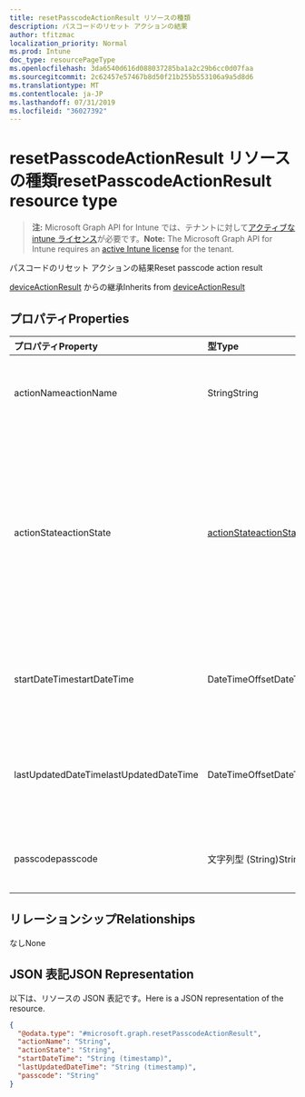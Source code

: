 ```yaml
---
title: resetPasscodeActionResult リソースの種類
description: パスコードのリセット アクションの結果
author: tfitzmac
localization_priority: Normal
ms.prod: Intune
doc_type: resourcePageType
ms.openlocfilehash: 3da6540d616d088037285ba1a2c29b6cc0d07faa
ms.sourcegitcommit: 2c62457e57467b8d50f21b255b553106a9a5d8d6
ms.translationtype: MT
ms.contentlocale: ja-JP
ms.lasthandoff: 07/31/2019
ms.locfileid: "36027392"
---
```

# <a name="resetpasscodeactionresult-resource-type"></a><span data-ttu-id="e64e0-103">resetPasscodeActionResult リソースの種類</span><span class="sxs-lookup"><span data-stu-id="e64e0-103">resetPasscodeActionResult resource type</span></span>

> <span data-ttu-id="e64e0-104">**注:** Microsoft Graph API for Intune では、テナントに対して[アクティブな intune ライセンス](https://go.microsoft.com/fwlink/?linkid=839381)が必要です。</span><span class="sxs-lookup"><span data-stu-id="e64e0-104">**Note:** The Microsoft Graph API for Intune requires an [active Intune license](https://go.microsoft.com/fwlink/?linkid=839381) for the tenant.</span></span>

<span data-ttu-id="e64e0-105">パスコードのリセット アクションの結果</span><span class="sxs-lookup"><span data-stu-id="e64e0-105">Reset passcode action result</span></span>


<span data-ttu-id="e64e0-106">[deviceActionResult](../resources/intune-devices-deviceactionresult.md) からの継承</span><span class="sxs-lookup"><span data-stu-id="e64e0-106">Inherits from [deviceActionResult](../resources/intune-devices-deviceactionresult.md)</span></span>

## <a name="properties"></a><span data-ttu-id="e64e0-107">プロパティ</span><span class="sxs-lookup"><span data-stu-id="e64e0-107">Properties</span></span>
|<span data-ttu-id="e64e0-108">プロパティ</span><span class="sxs-lookup"><span data-stu-id="e64e0-108">Property</span></span>|<span data-ttu-id="e64e0-109">型</span><span class="sxs-lookup"><span data-stu-id="e64e0-109">Type</span></span>|<span data-ttu-id="e64e0-110">説明</span><span class="sxs-lookup"><span data-stu-id="e64e0-110">Description</span></span>|
|:---|:---|:---|
|<span data-ttu-id="e64e0-111">actionName</span><span class="sxs-lookup"><span data-stu-id="e64e0-111">actionName</span></span>|<span data-ttu-id="e64e0-112">String</span><span class="sxs-lookup"><span data-stu-id="e64e0-112">String</span></span>|<span data-ttu-id="e64e0-113">[deviceActionResult](../resources/intune-devices-deviceactionresult.md) から継承されるアクション名</span><span class="sxs-lookup"><span data-stu-id="e64e0-113">Action name Inherited from [deviceActionResult](../resources/intune-devices-deviceactionresult.md)</span></span>|
|<span data-ttu-id="e64e0-114">actionState</span><span class="sxs-lookup"><span data-stu-id="e64e0-114">actionState</span></span>|[<span data-ttu-id="e64e0-115">actionState</span><span class="sxs-lookup"><span data-stu-id="e64e0-115">actionState</span></span>](../resources/intune-devices-actionstate.md)|<span data-ttu-id="e64e0-116">[Deviceactionresult](../resources/intune-devices-deviceactionresult.md)から継承されるアクションの状態。</span><span class="sxs-lookup"><span data-stu-id="e64e0-116">State of the action Inherited from [deviceActionResult](../resources/intune-devices-deviceactionresult.md).</span></span> <span data-ttu-id="e64e0-117">可能な値は、`none`、`pending`、`canceled`、`active`、`done`、`failed`、`notSupported` です。</span><span class="sxs-lookup"><span data-stu-id="e64e0-117">Possible values are: `none`, `pending`, `canceled`, `active`, `done`, `failed`, `notSupported`.</span></span>|
|<span data-ttu-id="e64e0-118">startDateTime</span><span class="sxs-lookup"><span data-stu-id="e64e0-118">startDateTime</span></span>|<span data-ttu-id="e64e0-119">DateTimeOffset</span><span class="sxs-lookup"><span data-stu-id="e64e0-119">DateTimeOffset</span></span>|<span data-ttu-id="e64e0-120">アクションが開始された時刻。[deviceActionResult](../resources/intune-devices-deviceactionresult.md) から継承。</span><span class="sxs-lookup"><span data-stu-id="e64e0-120">Time the action was initiated Inherited from [deviceActionResult](../resources/intune-devices-deviceactionresult.md)</span></span>|
|<span data-ttu-id="e64e0-121">lastUpdatedDateTime</span><span class="sxs-lookup"><span data-stu-id="e64e0-121">lastUpdatedDateTime</span></span>|<span data-ttu-id="e64e0-122">DateTimeOffset</span><span class="sxs-lookup"><span data-stu-id="e64e0-122">DateTimeOffset</span></span>|<span data-ttu-id="e64e0-123">アクション状態の最終更新時刻。[deviceActionResult](../resources/intune-devices-deviceactionresult.md) から継承</span><span class="sxs-lookup"><span data-stu-id="e64e0-123">Time the action state was last updated Inherited from [deviceActionResult](../resources/intune-devices-deviceactionresult.md)</span></span>|
|<span data-ttu-id="e64e0-124">passcode</span><span class="sxs-lookup"><span data-stu-id="e64e0-124">passcode</span></span>|<span data-ttu-id="e64e0-125">文字列型 (String)</span><span class="sxs-lookup"><span data-stu-id="e64e0-125">String</span></span>|<span data-ttu-id="e64e0-126">デバイス用に新たに生成されたパスコード</span><span class="sxs-lookup"><span data-stu-id="e64e0-126">Newly generated passcode for the device</span></span> |

## <a name="relationships"></a><span data-ttu-id="e64e0-127">リレーションシップ</span><span class="sxs-lookup"><span data-stu-id="e64e0-127">Relationships</span></span>
<span data-ttu-id="e64e0-128">なし</span><span class="sxs-lookup"><span data-stu-id="e64e0-128">None</span></span>

## <a name="json-representation"></a><span data-ttu-id="e64e0-129">JSON 表記</span><span class="sxs-lookup"><span data-stu-id="e64e0-129">JSON Representation</span></span>
<span data-ttu-id="e64e0-130">以下は、リソースの JSON 表記です。</span><span class="sxs-lookup"><span data-stu-id="e64e0-130">Here is a JSON representation of the resource.</span></span>
<!-- {
  "blockType": "resource",
  "@odata.type": "microsoft.graph.resetPasscodeActionResult"
}
-->
``` json
{
  "@odata.type": "#microsoft.graph.resetPasscodeActionResult",
  "actionName": "String",
  "actionState": "String",
  "startDateTime": "String (timestamp)",
  "lastUpdatedDateTime": "String (timestamp)",
  "passcode": "String"
}
```



